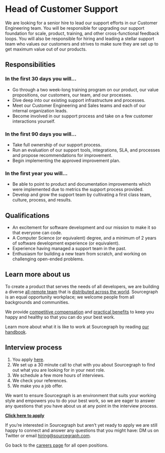 # **Head of Customer Support**

We are looking for a senior hire to lead our support efforts in our Customer Engineering team. You will be responsible for upgrading our support foundation for scale, product, training, and other cross-functional feedback loops. You will also be responsible for hiring and leading a stellar support team who values our customers and strives to make sure they are set up to get maximum value out of our products.

## Responsibilities
### In the first 30 days you will…
* Go through a two week-long training program on our product, our value propositions, our customers, our team, and our processes.
* Dive deep into our existing support infrastructure and processes.
* Meet our Customer Engineering and Sales teams and each of our internal organization leads.
* Become involved in our support process and take on a few customer interactions yourself.

### In the first 90 days you will…
* Take full ownership of our support process.
* Run an evaluation of our support tools, integrations, SLA, and processes and propose recommendations for improvement.
* Begin implementing the approved improvement plan.

### In the first year you will…
* Be able to point to product and documentation improvements which were implemented due to metrics the support process provided.
* Develop and grow the support team by cultivating a first class team, culture, process, and results.

## Qualifications
* An excitement for software development and our mission to make it so that everyone can code.
* A Computer Science (or equivalent) degree, and a minimum of 2 years of software development experience (or equivalent).
* Experience having managed a support team in the past.
* Enthusiasm for building a new team from scratch, and working on challenging open-ended problems.

## Learn more about us
To create a product that serves the needs of all developers, we are building a diverse [all-remote team](https://about.sourcegraph.com/company/remote) that is [distributed across the world](https://about.sourcegraph.com/company/team). Sourcegraph is an equal opportunity workplace; we welcome people from all backgrounds and communities.

We provide [competitive compensation](https://about.sourcegraph.com/handbook/people-ops/compensation) and [practical benefits](https://about.sourcegraph.com/handbook/people-ops/benefits-and-perks) to keep you happy and healthy so that you can do your best work.

Learn more about what it is like to work at Sourcegraph by reading [our handbook](https://about.sourcegraph.com/handbook/).

## Interview process
1. You apply [here](https://jobs.lever.co/sourcegraph/63f3cb49-b7f2-4a1b-b25e-6b67730ec40e/apply).
1. We set up a 30 minute call to chat with you about Sourcegraph to find out what you are looking for in your next role.
1. We schedule a few more hours of interviews.
1. We check your references.
1. We make you a job offer.

We want to ensure Sourcegraph is an environment that suits your working style and empowers you to do your best work, so we are eager to answer any questions that you have about us at any point in the interview process.

**[Click here to apply](https://jobs.lever.co/sourcegraph/63f3cb49-b7f2-4a1b-b25e-6b67730ec40e/apply)**

If you’re interested in Sourcegraph but aren’t yet ready to apply we are still happy to connect and answer any questions that you might have: DM us on Twitter or email hiring@sourcegraph.com.

Go back to the [careers page](../../../company/careers.md) for all open positions.

